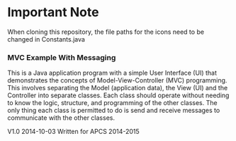 # Important Note
When cloning this repository, the file paths for the icons need to be changed in Constants.java

### MVC Example With Messaging

This is a Java application program with a simple User Interface (UI) that 
demonstrates the concepts of Model-View-Controller (MVC) programming.  This
involves separating the Model (application data), the View (UI) and the
Controller into separate classes.  Each class should operate without needing to 
know the logic, structure, and programming of the other classes.  The only
thing each class is permitted to do is send and receive messages to communicate
with the other classes.

V1.0 2014-10-03 Written for APCS 2014-2015
